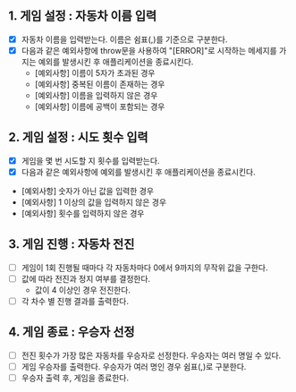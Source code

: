 ## 1. 게임 설정 : 자동차 이름 입력

- [x] 자동차 이름을 입력받는다. 이름은 쉼표(,)를 기준으로 구분한다.
- [x] 다음과 같은 예외사항에 throw문을 사용하여 "[ERROR]"로 시작하는 메세지를 가지는 예외를 발생시킨 후 애플리케이션을 종료시킨다.
  - [예외사항] 이름이 5자가 초과된 경우
  - [예외사항] 중복된 이름이 존재하는 경우
  - [예외사항] 이름을 입력하지 않은 경우
  - [예외사항] 이름에 공백이 포함되는 경우

## 2. 게임 설정 : 시도 횟수 입력

- [x] 게임을 몇 번 시도할 지 횟수를 입력받는다.
- [x] 다음과 같은 예외사항에 예외를 발생시킨 후 애플리케이션을 종료시킨다.
- [예외사항] 숫자가 아닌 값을 입력한 경우
- [예외사항] 1 이상의 값을 입력하지 않은 경우
- [예외사항] 횟수를 입력하지 않은 경우

## 3. 게임 진행 : 자동차 전진

- [ ] 게임이 1회 진행될 때마다 각 자동차마다 0에서 9까지의 무작위 값을 구한다.
- [ ] 값에 따라 전진과 정지 여부를 결정한다.
  - 값이 4 이상인 경우 전진한다.
- [ ] 각 차수 별 진행 결과를 출력한다.

## 4. 게임 종료 : 우승자 선정

- [ ] 전진 횟수가 가장 많은 자동차를 우승자로 선정한다. 우승자는 여러 명일 수 있다.
- [ ] 게임 우승자를 출력한다. 우승자가 여러 명인 경우 쉼표(,)로 구분한다.
- [ ] 우승자 출력 후, 게임을 종료한다.
